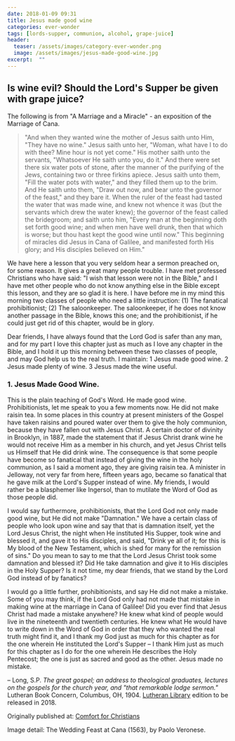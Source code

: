 ```yaml
---
date: 2018-01-09 09:31
title: Jesus made good wine
categories: ever-wonder
tags: [lords-supper, communion, alcohol, grape-juice]
header:
  teaser: /assets/images/category-ever-wonder.png
  image: /assets/images/jesus-made-good-wine.jpg
excerpt:  ""
---
```

## Is wine evil?  Should the Lord's Supper be given with grape juice?  

The following is from "A Marriage and a Miracle" - an exposition of the Marriage of Cana.

>"And when they wanted wine the mother of Jesus saith unto Him, "They have no wine." Jesus saith unto her, "Woman, what have I to do with thee? Mine hour is not yet come." His mother saith unto the servants, "Whatsoever He saith unto you, do it." And there were set there six water pots of stone, after the manner of the purifying of the Jews, containing two or three firkins apiece. Jesus saith unto them, "Fill the water pots with water," and they filled them up to the brim. And He saith unto them, "Draw out now, and bear unto the governor of the feast," and they bare it. When the ruler of the feast had tasted the water that was made wine, and knew not whence it was (but the servants which drew the water knew); the governor of the feast called the bridegroom; and saith unto him, "Every man at the beginning doth set forth good wine; and when men have well drunk, then that which is worse; but thou hast kept the good wine until now." This beginning of miracles did Jesus in Cana of Galilee, and manifested forth His glory; and His disciples believed on Him." 

We have here a lesson that you very seldom hear a sermon preached on, for some reason. It gives a great many people trouble. I have met professed Christians who have said: "I wish that lesson were not in the Bible," and I have met other people who do not know anything else in the Bible except this lesson, and they are so glad it is here. I have before me in my mind this morning two classes of people who need a little instruction: (1) The fanatical prohibitionist; (2) The saloonkeeper. The saloonkeeper, if he does not know another passage in the Bible, knows this one; and the prohibitionist, if he could just get rid of this chapter, would be in glory. 

Dear friends, I have always found that the Lord God is safer than any man, and for my part I love this chapter just as much as I love any chapter in the Bible, and I hold it up this morning between these two classes of people, and may God help us to the real truth. I maintain: 1 Jesus made good wine. 2 Jesus made plenty of wine. 3 Jesus made the wine useful. 

### 1. Jesus Made Good Wine.

This is the plain teaching of God's Word. He made good wine. Prohibitionists, let me speak to you a few moments now. He did not make raisin tea. In some places in this country at present ministers of the Gospel have taken raisins and poured water over them to give the holy communion, because they have fallen out with Jesus Christ. A certain doctor of divinity in Brooklyn, in 1887, made the statement that if Jesus Christ drank wine he would not receive Him as a member in his church, and yet Jesus Christ tells us Himself that He did drink wine. The consequence is that some people have become so fanatical that instead of giving the wine in the holy communion, as I said a moment ago, they are giving raisin tea. A minister in Jelloway, not very far from here, fifteen years ago, became so fanatical that he gave milk at the Lord's Supper instead of wine. My friends, I would rather be a blasphemer like Ingersol, than to mutilate the Word of God as those people did. 

I would say furthermore, prohibitionists, that the Lord God not only made good wine, but He did not make "Damnation." We have a certain class of people who look upon wine and say that that is damnation itself, yet the Lord Jesus Christ, the night when He instituted His Supper, took wine and blessed it, and gave it to His disciples, and said, "Drink ye all of it; for this is My blood of the New Testament, which is shed for many for the remission of sins." Do you mean to say to me that the Lord Jesus Christ took some damnation and blessed it? Did He take damnation and give it to His disciples in the Holy Supper? Is it not time, my dear friends, that we stand by the Lord God instead of by fanatics? 

I would go a little further, prohibitionists, and say He did not make a mistake. Some of you may think, if the Lord God only had not made that mistake in making wine at the marriage in Cana of Galilee! Did you ever find that Jesus Christ had made a mistake anywhere? He knew what kind of people would live in the nineteenth and twentieth centuries. He knew what He would have to write down in the Word of God in order that they who wanted the real truth might find it, and I thank my God just as much for this chapter as for the one wherein He instituted the Lord's Supper – I thank Him just as much for this chapter as I do for the one wherein He describes the Holy Pentecost; the one is just as sacred and good as the other. Jesus made no mistake.

– Long, S.P. _The great gospel; an address to theological graduates, lectures on the gospels for the church year, and "that remarkable lodge sermon."_ Lutheran Book Concern, Columbus, OH, 1904.  [Lutheran Library](http://www.lutheranlibrary.org/) edition to be released in 2018.

 
<div>Originally published at: <a href='http://www.alecsatin.com/'>Comfort for Christians</a></div>

Image detail: The Wedding Feast at Cana (1563), by Paolo Veronese.
